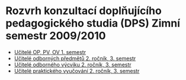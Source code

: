 # Rozvrh konzultací doplňujícího pedagogického studia (DPS) Zimní semestr 2009/2010

-   [Učitelé OP, PV, OV 1. semestr](download/B_PH_09-10U1r1s.pdf)
-   [Učitelé odborných předmětů 2. ročník, 3.
    semestr](download/PH_09-10_UOP-2r3s.pdf)
-   [Učitelé odborného výcviku 2. ročník, 3.
    semestr](download/PH_09-10_UOV-2r3s.pdf)
-   [Učitelé praktického vyučování 2. ročník, 3.
    semestr](download/PH_09-10_UPV-2r3s.pdf)
